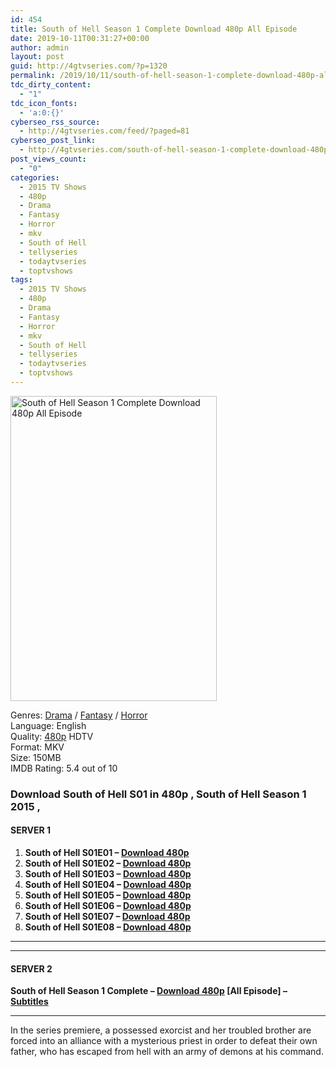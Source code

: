 ```yaml
---
id: 454
title: South of Hell Season 1 Complete Download 480p All Episode
date: 2019-10-11T00:31:27+00:00
author: admin
layout: post
guid: http://4gtvseries.com/?p=1320
permalink: /2019/10/11/south-of-hell-season-1-complete-download-480p-all-episode/
tdc_dirty_content:
  - "1"
tdc_icon_fonts:
  - 'a:0:{}'
cyberseo_rss_source:
  - http://4gtvseries.com/feed/?paged=81
cyberseo_post_link:
  - http://4gtvseries.com/south-of-hell-season-1-complete-download-480p-all-episode/
post_views_count:
  - "0"
categories:
  - 2015 TV Shows
  - 480p
  - Drama
  - Fantasy
  - Horror
  - mkv
  - South of Hell
  - tellyseries
  - todaytvseries
  - toptvshows
tags:
  - 2015 TV Shows
  - 480p
  - Drama
  - Fantasy
  - Horror
  - mkv
  - South of Hell
  - tellyseries
  - todaytvseries
  - toptvshows
---
```

<img loading="lazy" class="aligncenter" src="https://2.bp.blogspot.com/-Tt8xuzyGoTc/XZ_Lpu6qn9I/AAAAAAAAAek/96GqhUQ9o9omjKtPW2TYEW3a80-cWytuACK4BGAYYCw/s1600/South%2Bof%2BHell%2BSeason%2B1.jpg" alt="South of Hell Season 1 Complete Download 480p All Episode" width="330" height="488" />

Genres:&nbsp;<a href="http://4gtvseries.com/tag/drama/" data-wpel-link="internal">Drama</a> / <a href="http://4gtvseries.com/tag/fantasy/" data-wpel-link="internal">Fantasy</a> / <a href="http://4gtvseries.com/tag/horror/" data-wpel-link="internal">Horror</a>  
Language: English  
Quality:&nbsp;<a href="http://4gtvseries.com/tag/480p/" data-wpel-link="internal">480p</a>&nbsp;HDTV  
Format: MKV  
Size: 150MB  
IMDB Rating: 5.4 out of 10

### **Download South of Hell S01 in 480p , South of Hell Season 1 2015 ,&nbsp;**

#### <span><strong>SERVER 1</strong></span>

  1. **South of Hell S01E01 – <a href="http://slink.dl480p.xyz/gRQRkJw" data-wpel-link="external" target="_blank" rel="nofollow external noopener noreferrer" class="wpel-icon-left"><i class="wpel-icon fa fa-download" aria-hidden="true"></i>Download 480p</a>**
  2. **South of Hell S01E02 – <a href="http://slink.dl480p.xyz/3ILrAYS" data-wpel-link="external" target="_blank" rel="nofollow external noopener noreferrer" class="wpel-icon-left"><i class="wpel-icon fa fa-download" aria-hidden="true"></i>Download 480p</a>**
  3. **South of Hell S01E03 – <a href="http://slink.dl480p.xyz/4DJKR" data-wpel-link="external" target="_blank" rel="nofollow external noopener noreferrer" class="wpel-icon-left"><i class="wpel-icon fa fa-download" aria-hidden="true"></i>Download 480p</a>**
  4. **South of Hell S01E04 – <a href="http://slink.dl480p.xyz/moLqOO" data-wpel-link="external" target="_blank" rel="nofollow external noopener noreferrer" class="wpel-icon-left"><i class="wpel-icon fa fa-download" aria-hidden="true"></i>Download 480p</a>**
  5. **South of Hell S01E05 – <a href="http://slink.dl480p.xyz/MP97" data-wpel-link="external" target="_blank" rel="nofollow external noopener noreferrer" class="wpel-icon-left"><i class="wpel-icon fa fa-download" aria-hidden="true"></i>Download 480p</a>**
  6. **South of Hell S01E06 – <a href="http://slink.dl480p.xyz/eUTB9jzW" data-wpel-link="external" target="_blank" rel="nofollow external noopener noreferrer" class="wpel-icon-left"><i class="wpel-icon fa fa-download" aria-hidden="true"></i>Download 480p</a>**
  7. **South of Hell S01E07 – <a href="http://slink.dl480p.xyz/B2bESHru" data-wpel-link="external" target="_blank" rel="nofollow external noopener noreferrer" class="wpel-icon-left"><i class="wpel-icon fa fa-download" aria-hidden="true"></i>Download 480p</a>**
  8. **South of Hell S01E08 – <a href="http://slink.dl480p.xyz/Ocrg" data-wpel-link="external" target="_blank" rel="nofollow external noopener noreferrer" class="wpel-icon-left"><i class="wpel-icon fa fa-download" aria-hidden="true"></i>Download 480p</a>**

* * *

* * *

#### <span><strong>SERVER 2</strong></span>

**South of Hell Season 1 Complete – <a href="http://dl480p.xyz/1054/" data-wpel-link="external" target="_blank" rel="nofollow external noopener noreferrer" class="wpel-icon-left"><i class="wpel-icon fa fa-download" aria-hidden="true"></i>Download 480p</a> [All Episode] – <a href="https://subscene.com/subtitles/south-of-hell-first-season" data-wpel-link="external" target="_blank" rel="nofollow external noopener noreferrer" class="wpel-icon-left"><i class="wpel-icon fa fa-download" aria-hidden="true"></i>Subtitles</a>**

* * *

In the series premiere, a possessed exorcist and her troubled brother are forced into an alliance with a mysterious priest in order to defeat their own father, who has escaped from hell with an army of demons at his command.

<div align="center">
</div>